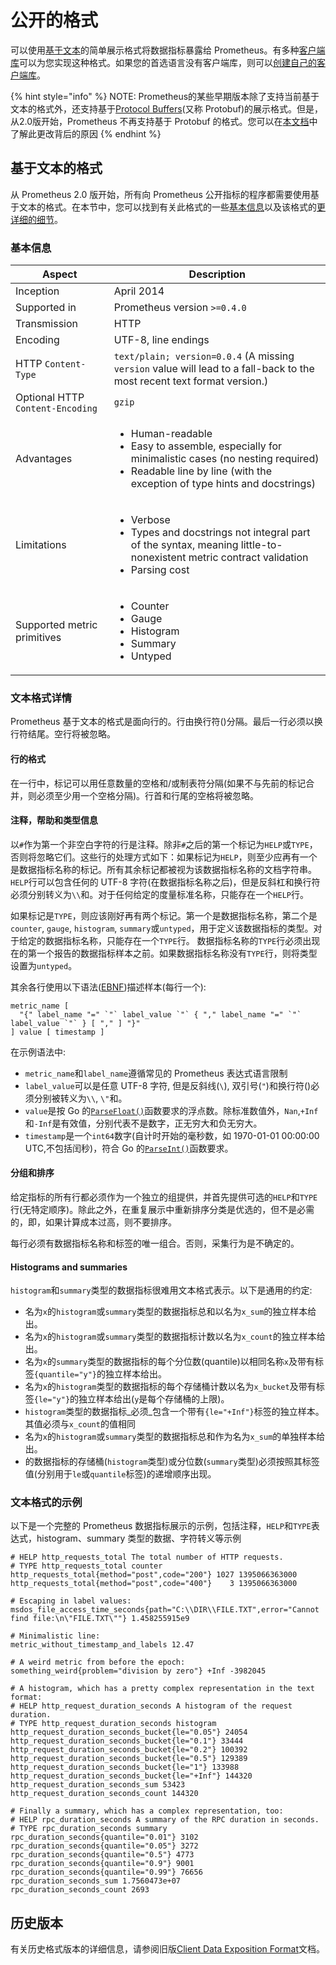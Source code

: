 # 公开的格式

可以使用[基于文本](exposition\_formats.md#text-based-format)的简单展示格式将数据指标暴露给 Prometheus。有多种[客户端库](clientlibs.md)可以为您实现这种格式。如果您的首选语言没有客户端库，则可以[创建自己的客户端库](writing\_clientlibs.md)。

{% hint style="info" %}
NOTE: Prometheus的某些早期版本除了支持当前基于文本的格式外，还支持基于[Protocol Buffers](https://developers.google.com/protocol-buffers/)(又称 Protobuf)的展示格式。但是，从2.0版开始，Prometheus 不再支持基于 Protobuf 的格式。您可以在[本文档](https://github.com/OpenObservability/OpenMetrics/blob/master/markdown/protobuf\_vs\_text.md)中了解此更改背后的原因
{% endhint %}

## 基于文本的格式 <a href="#text-based-format" id="text-based-format"></a>

从 Prometheus 2.0 版开始，所有向 Prometheus 公开指标的程序都需要使用基于文本的格式。在本节中，您可以找到有关此格式的一些[基本信息](exposition\_formats.md#basic-info)以及该格式的[更详细的细节](exposition\_formats.md#text-format-details)。

### 基本信息 <a href="#basic-info" id="basic-info"></a>

| Aspect                           | Description                                                                                                                                                                                        |
| -------------------------------- | -------------------------------------------------------------------------------------------------------------------------------------------------------------------------------------------------- |
| Inception                        | April 2014                                                                                                                                                                                         |
| Supported in                     | Prometheus version `>=0.4.0`                                                                                                                                                                       |
| Transmission                     | HTTP                                                                                                                                                                                               |
| Encoding                         | UTF-8,  line endings                                                                                                                                                                               |
| HTTP `Content-Type`              | `text/plain; version=0.0.4` (A missing `version` value will lead to a fall-back to the most recent text format version.)                                                                           |
| Optional HTTP `Content-Encoding` | `gzip`                                                                                                                                                                                             |
| Advantages                       | <ul><li>Human-readable</li><li>Easy to assemble, especially for minimalistic cases (no nesting required)</li><li>Readable line by line (with the exception of type hints and docstrings)</li></ul> |
| Limitations                      | <ul><li>Verbose</li><li>Types and docstrings not integral part of the syntax, meaning little-to-nonexistent metric contract validation</li><li>Parsing cost</li></ul>                              |
| Supported metric primitives      | <ul><li>Counter</li><li>Gauge</li><li>Histogram</li><li>Summary</li><li>Untyped</li></ul>                                                                                                          |

### 文本格式详情 <a href="#text-format-details" id="text-format-details"></a>

Prometheus 基于文本的格式是面向行的。行由换行符()分隔。最后一行必须以换行符结尾。空行将被忽略。

#### 行的格式 <a href="#line-format" id="line-format"></a>

在一行中，标记可以用任意数量的空格和/或制表符分隔(如果不与先前的标记合并，则必须至少用一个空格分隔)。行首和行尾的空格将被忽略。

#### 注释，帮助和类型信息 <a href="#comments-help-text-and-type-information" id="comments-help-text-and-type-information"></a>

以`#`作为第一个非空白字符的行是注释。除非`#`之后的第一个标记为`HELP`或`TYPE`，否则将忽略它们。这些行的处理方式如下：如果标记为`HELP`，则至少应再有一个是数据指标名称的标记。所有其余标记都被视为该数据指标名称的文档字符串。`HELP`行可以包含任何的 UTF-8 字符(在数据指标名称之后)，但是反斜杠和换行符必须分别转义为`\\`和。对于任何给定的度量标准名称，只能存在一个`HELP`行。

如果标记是`TYPE`，则应该刚好再有两个标记。第一个是数据指标名称，第二个是`counter`, `gauge`, `histogram`, `summary`或`untyped`，用于定义该数据指标的类型。对于给定的数据指标名称，只能存在一个`TYPE`行。 数据指标名称的`TYPE`行必须出现在的第一个报告的数据指标样本之前。如果数据指标名称没有`TYPE`行，则将类型设置为`untyped`。

其余各行使用以下语法([EBNF](https://en.wikipedia.org/wiki/Extended\_Backus%E2%80%93Naur\_form))描述样本(每行一个):

```
metric_name [
  "{" label_name "=" `"` label_value `"` { "," label_name "=" `"` label_value `"` } [ "," ] "}"
] value [ timestamp ]
```

在示例语法中:

* `metric_name`和`label_name`遵循常见的 Prometheus 表达式语言限制
* `label_value`可以是任意 UTF-8 字符, 但是反斜线(`\`), 双引号(`"`)和换行符()必须分别被转义为`\\`, `\"`和。
* `value`是按 Go 的[`ParseFloat()`](https://golang.org/pkg/strconv/#ParseFloat)函数要求的浮点数。除标准数值外，`Nan`,`+Inf`和`-Inf`是有效值，分别代表不是数字，正无穷大和负无穷大。
* `timestamp`是一个`int64`数字(自计时开始的毫秒数，如 1970-01-01 00:00:00 UTC,不包括闰秒)，符合 Go 的[`ParseInt()`](https://golang.org/pkg/strconv/#ParseInt)函数要求。

#### 分组和排序 <a href="#grouping-and-sorting" id="grouping-and-sorting"></a>

给定指标的所有行都必须作为一个独立的组提供，并首先提供可选的`HELP`和`TYPE`行(无特定顺序)。除此之外，在重复展示中重新排序分类是优选的，但不是必需的，即，如果计算成本过高，则不要排序。

每行必须有数据指标名称和标签的唯一组合。否则，采集行为是不确定的。

#### Histograms and summaries

`histogram`和`summary`类型的数据指标很难用文本格式表示。以下是通用的约定:

* 名为`x`的`histogram`或`summary`类型的数据指标总和以名为`x_sum`的独立样本给出。
* 名为`x`的`histogram`或`summary`类型的数据指标计数以名为`x_count`的独立样本给出。
* 名为`x`的`summary`类型的数据指标的每个分位数(quantile)以相同名称`x`及带有标签`{quantile="y"}`的独立样本给出。
* 名为`x`的`histogram`类型的数据指标的每个存储桶计数以名为`x_bucket`及带有标签`{le="y"}`的独立样本给出(`y`是每个存储桶的上限)。
* `histogram`类型的数据指标\_必须\_包含一个带有`{le="+Inf"}`标签的独立样本。其值必须与`x_count`的值相同
* 名为`x`的`histogram`或`summary`类型的数据指标总和作为名为`x_sum`的单独样本给出。
* 的数据指标的存储桶(`histogram`类型)或分位数(`summary`类型)必须按照其标签值(分别用于`le`或`quantile`标签)的递增顺序出现。

### 文本格式的示例 <a href="#text-format-example" id="text-format-example"></a>

以下是一个完整的 Prometheus 数据指标展示的示例，包括注释，`HELP`和`TYPE`表达式，histogram、summary 类型的数据、字符转义等示例

```
# HELP http_requests_total The total number of HTTP requests.
# TYPE http_requests_total counter
http_requests_total{method="post",code="200"} 1027 1395066363000
http_requests_total{method="post",code="400"}    3 1395066363000

# Escaping in label values:
msdos_file_access_time_seconds{path="C:\\DIR\\FILE.TXT",error="Cannot find file:\n\"FILE.TXT\""} 1.458255915e9

# Minimalistic line:
metric_without_timestamp_and_labels 12.47

# A weird metric from before the epoch:
something_weird{problem="division by zero"} +Inf -3982045

# A histogram, which has a pretty complex representation in the text format:
# HELP http_request_duration_seconds A histogram of the request duration.
# TYPE http_request_duration_seconds histogram
http_request_duration_seconds_bucket{le="0.05"} 24054
http_request_duration_seconds_bucket{le="0.1"} 33444
http_request_duration_seconds_bucket{le="0.2"} 100392
http_request_duration_seconds_bucket{le="0.5"} 129389
http_request_duration_seconds_bucket{le="1"} 133988
http_request_duration_seconds_bucket{le="+Inf"} 144320
http_request_duration_seconds_sum 53423
http_request_duration_seconds_count 144320

# Finally a summary, which has a complex representation, too:
# HELP rpc_duration_seconds A summary of the RPC duration in seconds.
# TYPE rpc_duration_seconds summary
rpc_duration_seconds{quantile="0.01"} 3102
rpc_duration_seconds{quantile="0.05"} 3272
rpc_duration_seconds{quantile="0.5"} 4773
rpc_duration_seconds{quantile="0.9"} 9001
rpc_duration_seconds{quantile="0.99"} 76656
rpc_duration_seconds_sum 1.7560473e+07
rpc_duration_seconds_count 2693
```

## 历史版本 <a href="#historical-versions" id="historical-versions"></a>

有关历史格式版本的详细信息，请参阅旧版[Client Data Exposition Format](https://docs.google.com/document/d/1ZjyKiKxZV83VI9ZKAXRGKaUKK2BIWCT7oiGBKDBpjEY/edit?usp=sharing)文档。
